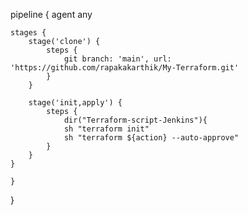 pipeline {
    agent any

    stages {
        stage('clone') {
            steps {
                git branch: 'main', url: 'https://github.com/rapakakarthik/My-Terraform.git'
            }
        }
        
        stage('init,apply') {
            steps {
                dir("Terraform-script-Jenkins"){
                sh "terraform init"
                sh "terraform ${action} --auto-approve"
            }
        }
    }
        
    }
}
